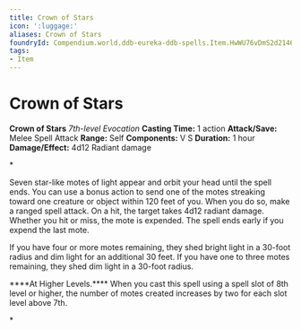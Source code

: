 ```yaml
---
title: Crown of Stars
icon: ':luggage:'
aliases: Crown of Stars
foundryId: Compendium.world.ddb-eureka-ddb-spells.Item.HwWU76vDmS2d2146
tags:
- Item
---
```


# Crown of Stars

**Crown of Stars**
_7th-level Evocation_
**Casting Time:** 1 action
**Attack/Save:** Melee Spell Attack
**Range:** Self
**Components:** V S
**Duration:** 1 hour
**Damage/Effect:** 4d12 Radiant damage

*<p class="Core-Styles_Core-Body">Seven star-like motes of light appear and orbit your head until the spell ends. You can use a bonus action to send one of the motes streaking toward one creature or object within 120 feet of you. When you do so, make a ranged spell attack. On a hit, the target takes 4d12 radiant damage. Whether you hit or miss, the mote is expended. The spell ends early if you expend the last mote.</p>
<p class="Core-Styles_Core-Body">If you have four or more motes remaining, they shed bright light in a 30-foot radius and dim light for an additional 30 feet. If you have one to three motes remaining, they shed dim light in a 30-foot radius.</p>
<p class="Core-Styles_Core-Body"><span class="Serif-Character-Style_Inline-Subhead-Serif">****At Higher Levels.**** </span>When you cast this spell using a spell slot of 8th level or higher, the number of motes created increases by two for each slot level above 7th.</p>*
